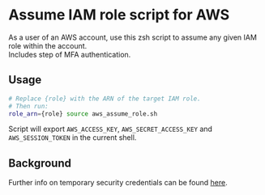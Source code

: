 # Assume IAM role script for AWS

As a user of an AWS account, use this zsh script to assume any given IAM role within the account.  
Includes step of MFA authentication.

## Usage 

``` bash
# Replace {role} with the ARN of the target IAM role. 
# Then run:
role_arn={role} source aws_assume_role.sh
```
Script will export `AWS_ACCESS_KEY`, `AWS_SECRET_ACCESS_KEY` and `AWS_SESSION_TOKEN` in the current shell.

## Background

Further info on temporary security credentials can be found [here](https://docs.aws.amazon.com/IAM/latest/UserGuide/id_credentials_temp_use-resources.html).
